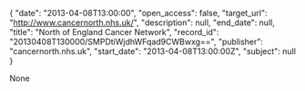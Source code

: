 {
  "date": "2013-04-08T13:00:00", 
  "open_access": false, 
  "target_url": "http://www.cancernorth.nhs.uk/", 
  "description": null, 
  "end_date": null, 
  "title": "North of England Cancer Network", 
  "record_id": "20130408T130000/SMPDtiWjdhWFqad9CWBwxg==", 
  "publisher": "cancernorth.nhs.uk", 
  "start_date": "2013-04-08T13:00:00Z", 
  "subject": null
}

None